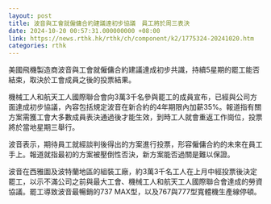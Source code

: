 ```yaml
---
layout: post
title: 波音與工會就僱傭合約建議達初步協議　員工將於周三表決
date: 2024-10-20 00:57:31.000000000 +08:00
link: https://news.rthk.hk/rthk/ch/component/k2/1775324-20241020.htm
categories: rthk
---
```


美國飛機製造商波音與工會就僱傭合約建議達成初步共識，持續5星期的罷工能否結束，取決於工會成員之後的投票結果。

機械工人和航天工人國際聯合會向3萬3千名參與罷工的成員宣布，已經與公司方面達成初步協議，內容包括規定波音在新合約的4年期限內加薪35%。報道指有關方案需獲工會大多數成員表決通過後才能生效，到時工人就會重返工作崗位，投票將於當地星期三舉行。

波音表示，期待員工就經談判後得出的方案進行投票，形容僱傭合約的未來在員工手上。報道就指最初的方案被壓倒性否決，新方案能否過關是難以保證。

波音在西雅圖及波特蘭地區的組裝工廠，約3萬3千名工人在上月中經投票後決定罷工，以示不滿公司之前與最大工會、機械工人和航天工人國際聯合會達成的勞資協議。罷工導致波音最暢銷的737 MAX型，以及767與777型寬體機生產線停頓。
